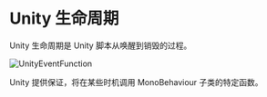 # Unity 生命周期

Unity 生命周期是 Unity 脚本从唤醒到销毁的过程。

![UnityEventFunction](https://docs.unity3d.com/uploads/Main/monobehaviour_flowchart.svg)

Unity 提供保证，将在某些时机调用 MonoBehaviour 子类的特定函数。
